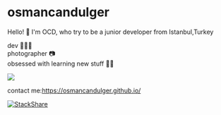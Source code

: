 # osmancandulger


Hello! 🤙 I'm OCD, who try to be a junior developer from Istanbul,Turkey 

dev 👨🏻‍💻\
photographer 📷\
obsessed with learning new stuff 🏃🏻

![](https://komarev.com/ghpvc/?username=osmancandulger&color=blue)


contact me:https://osmancandulger.github.io/

[![StackShare](http://img.shields.io/badge/tech-stack-0690fa.svg?style=flat)](https://stackshare.io/osmancandulger/my-stack)
